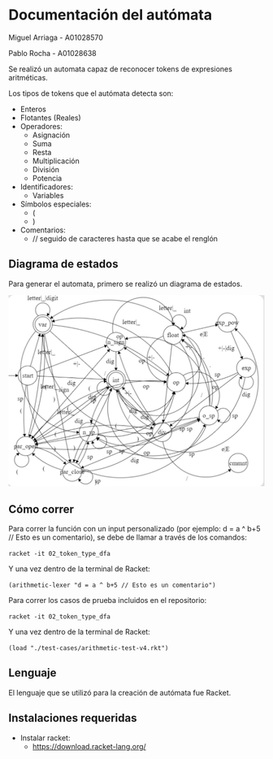 # Documentación del autómata

Miguel Arriaga - A01028570

Pablo Rocha - A01028638

Se realizó un automata capaz de reconocer tokens de expresiones aritméticas.

Los tipos de tokens que el autómata detecta son:

- Enteros
- Flotantes (Reales)
- Operadores:
  - Asignación
  - Suma
  - Resta
  - Multiplicación
  - División
  - Potencia
- Identificadores:
  - Variables
- Símbolos especiales:
  - (
  - )
- Comentarios:
  - // seguido de caracteres hasta que se acabe el renglón

## Diagrama de estados

Para generar el automata, primero se realizó un diagrama de estados.

<img src="./img/automaton_diagram.png"> </img>

## Cómo correr

Para correr la función con un input personalizado (por ejemplo: d = a ^ b+5 // Esto es un comentario), se debe de llamar a través de los comandos:

`racket -it 02_token_type_dfa`

Y una vez dentro de la terminal de Racket:

`(arithmetic-lexer "d = a ^ b+5 // Esto es un comentario")`

Para correr los casos de prueba incluidos en el repositorio:

`racket -it 02_token_type_dfa`

Y una vez dentro de la terminal de Racket:

`(load "./test-cases/arithmetic-test-v4.rkt")`


## Lenguaje

El lenguaje que se utilizó para la creación de autómata fue Racket.

## Instalaciones requeridas

- Instalar racket:
    - https://download.racket-lang.org/